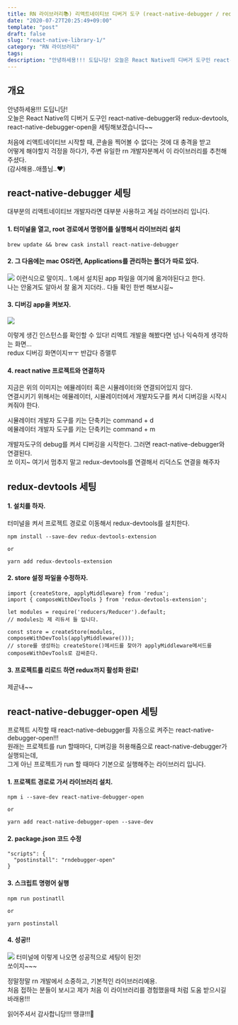 ```yaml
---
title: RN 라이브러리📚) 리액트네이티브 디버거 도구 (react-native-debugger / redux-devtools / react-native-debugger-open)
date: "2020-07-27T20:25:49+09:00"
template: "post"
draft: false
slug: "react-native-library-1/"
category: "RN 라이브러리"
tags:
description: "안녕하세용!!! 도딥니당! 오늘은 React Native의 디버거 도구인 react-native-debugger와 redux-devtoo..."
---
```


## 개요
안녕하세용!!! 도딥니당!   
오늘은 React Native의 디버거 도구인 react-native-debugger와 redux-devtools, react-native-debugger-open을 세팅해보겠습니다~~   

처음에 리액트네이티브 시작할 때, 콘솔을 찍어볼 수 없다는 것에 대 충격을 받고   
어떻게 해야할지 걱정을 하다가, 주변 유일한 rn 개발자분께서 이 라이브러리를 추천해주셨다.   
(감사해용..애플님..❤️)   

## react-native-debugger 세팅
대부분의 리액트네이티브 개발자라면 대부분 사용하고 계실 라이브러리 입니다.    

#### 1. 터미널을 열고, root 경로에서 명령어를 실행해서 라이브러리 설치   
```
brew update && brew cask install react-native-debugger
```

#### 2. 그 다음에는 mac OS라면, Applications를 관리하는 폴더가 따로 있다. 
![](https://images.velog.io/images/dody_/post/a7b44cca-aacb-48b9-a9fc-770bb64d7dd5/Screen%20Shot%202020-07-22%20at%2012.42.34%20PM.png)
이런식으로 말이지.. 1.에서 설치된 app 파일을 여기에 옮겨야된다고 한다.   
나는 안옮겨도 알아서 잘 옮겨 지더라.. 다들 확인 한번 해보시길~   

#### 3. 디버깅 app을 켜보자. 
![](https://images.velog.io/images/dody_/post/51b9838e-2664-4550-8d79-03186decbcc1/Screen%20Shot%202020-07-22%20at%2012.44.17%20PM.png)

이렇게 생긴 인스턴스를 확인할 수 있다! 리액트 개발을 해봤다면 넘나 익숙하게 생각하는 화면...   
redux 디버깅 화면이지ㅠㅜ 반갑다 증맬루   

#### 4. react native 프로젝트와 연결하자
지금은 위의 이미지는 에뮬레이터 혹은 시뮬레이터와 연결되어있지 않다.    
연결시키기 위해서는 에뮬레이터, 시뮬레이터에서 개발자도구를 켜서 디버깅을 시작시켜줘야 한다.   

시뮬레이터 개발자 도구를 키는 단축키는 command + d   
에뮬레이터 개발자 도구를 키는 단축키는 command + m   

개발자도구의 debug를 켜서 디버깅을 시작한다. 그러면 react-native-debugger와 연결된다.   
쏘 이지~ 여기서 멈추지 말고 redux-devtools를 연결해서 리덕스도 연결을 해주자   

## redux-devtools 세팅
#### 1. 설치를 하자.
터미널을 켜서 프로젝트 경로로 이동해서 redux-devtools를 설치한다. 
```
npm install --save-dev redux-devtools-extension 

or

yarn add redux-devtools-extension
```

#### 2. store 설정 파일을 수정하자.
```
import {createStore, applyMiddleware} from 'redux';
import { composeWithDevTools } from 'redux-devtools-extension';

let modules = require('reducers/Reducer').default;
// modules는 제 리듀서 들 입니다.

const store = createStore(modules, composeWithDevTools(applyMiddleware()));
// store를 생성하는 createStore()메서드를 찾아가 applyMiddleware메서드를 composeWithDevTools로 감싸준다. 
```
#### 3. 프로젝트를 리로드 하면 redux까지 활성화 완료!
제곧내~~


## react-native-debugger-open 세팅
프로젝트 시작할 때 react-native-debugger를 자동으로 켜주는 react-native-debugger-open!!!   
원래는 프로젝트를 run 할때마다, 디버깅을 허용해줌으로 react-native-debugger가 실행되는데,   
그게 아닌 프로젝트가 run 할 때마다 기본으로 실행해주는 라이브러리 입니다.    

#### 1. 프로젝트 경로로 가서 라이브러리 설치.
```
npm i --save-dev react-native-debugger-open

or

yarn add react-native-debugger-open --save-dev
```

#### 2. package.json 코드 수정
```
"scripts": {
  "postinstall": "rndebugger-open"
}
```

#### 3. 스크립트 명령어 실행
```
npm run postinatll

or 

yarn postinstall
```

#### 4. 성공!!

![](https://images.velog.io/images/dody_/post/8d6dd131-4927-4a9a-9a81-358bddc0fa00/Screen%20Shot%202020-07-22%20at%201.28.57%20PM.png)
터미널에 이렇게 나오면 성공적으로 세팅이 된것!   
쏘이지~~~   

정말정말 rn 개발에서 소중하고, 기본적인 라이브러리예용.   
처음 접하는 분들이 보시고 제가 처음 이 라이브러리를 경험했을때 처럼 도움 받으시길 바래용!!!   

읽어주셔서 감사합니당!!! 땡큐!!!🙇‍